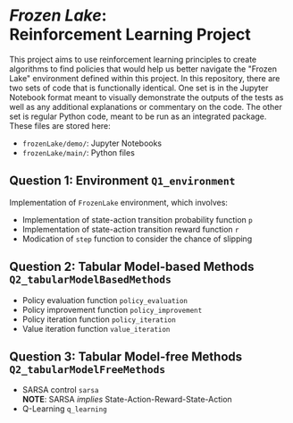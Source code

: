 # _Frozen Lake_:<br>Reinforcement Learning Project
This project aims to use reinforcement learning principles to create algorithms to find policies that would help us better navigate the "Frozen Lake" environment defined within this project. In this repository, there are two sets of code that is functionally identical. One set is in the Jupyter Notebook format meant to visually demonstrate the outputs of the tests as well as any additional explanations or commentary on the code. The other set is regular Python code, meant to be run as an integrated package. These files are stored here:

- `frozenLake/demo/`: Jupyter Notebooks
- `frozenLake/main/`: Python files

## Question 1: Environment `Q1_environment`
Implementation of `FrozenLake` environment, which involves:

- Implementation of state-action transition probability function `p`
- Implementation of state-action transition reward function `r`
- Modication of `step` function to consider the chance of slipping

## Question 2: Tabular Model-based Methods `Q2_tabularModelBasedMethods`

- Policy evaluation function `policy_evaluation`
- Policy improvement function `policy_improvement`
- Policy iteration function `policy_iteration`
- Value iteration function `value_iteration`

## Question 3: Tabular Model-free Methods `Q2_tabularModelFreeMethods`

- SARSA control `sarsa`<br>**NOTE**: SARSA $implies$ State-Action-Reward-State-Action
- Q-Learning `q_learning`
